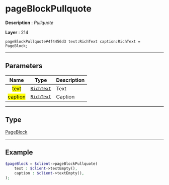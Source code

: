 # pageBlockPullquote

**Description** : *Pullquote*

**Layer** : 214

```tl
pageBlockPullquote#4f4456d3 text:RichText caption:RichText = PageBlock;
```

---

## Parameters

| Name | Type | Description |
| :---: | :---: | :--- |
| <mark>text</mark> | [`RichText`](type/RichText) | Text |
| <mark>caption</mark> | [`RichText`](type/RichText) | Caption |

---

## Type

[PageBlock](type/PageBlock)

---

## Example

```php
$pageBlock = $client->pageBlockPullquote(
	text : $client->textEmpty(),
	caption : $client->textEmpty(),
);
```